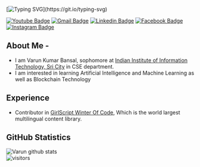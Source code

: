 <!--
**PRATIK BHAGAT/PRATIK BHAGAT** is a ✨ _special_ ✨ repository because its `README.md` (this file) appears on your GitHub profile.

Here are some ideas to get you started:

- 🔭 I’m currently working on ...
- 🌱 I’m currently learning ...
- 👯 I’m looking to collaborate on ...
- 🤔 I’m looking for help with ...
- 💬 Ask me about ...
- 📫 How to reach me: ...
- 😄 Pronouns: ...
- ⚡ Fun fact: ...
-->

[![Typing SVG](https://readme-typing-svg.herokuapp.com?color=47ADB3&vCenter=true&width=540&height=46&lines=Welcome+to+Varun+Kumar+Bansal%27s+GitHub+Profile...)](https://git.io/typing-svg)

[![Youtube Badge](https://img.shields.io/badge/-Code%20With%20Varun-ff0000?style=square&logo=YouTube&logoColor=white&link=https://www.youtube.com/channel/UCOKSg34Y2JEvCphJ8jFyajQ)](https://www.youtube.com/channel/UCOKSg34Y2JEvCphJ8jFyajQ)
[![Gmail Badge](https://img.shields.io/badge/-varunbansal326@gmail.com-c14438?style=square&logo=Gmail&logoColor=white&link=mailto:pratikbhagat2707@gmail.com)](mailto:pratikbhagat2707@gmail.com)
[![Linkedin Badge](https://img.shields.io/badge/-Varun%20Kumar%20Bansal-blue?style=square&logo=Linkedin&logoColor=white&link=https://www.linkedin.com/in/varun-bansal-819aab200/)](https://www.linkedin.com/in/varun-bansal-819aab200/)
[![Facebook Badge](https://img.shields.io/badge/-Varun%20Bansal-4267ff?style=square&logo=FaceBook&logoColor=white&link=https://www.facebook.com/profile.php?id=100071776040703)](https://www.facebook.com/profile.php?id=100071776040703)
[![Instagram Badge](https://img.shields.io/badge/-varun_bansal_21-fd3958?style=square&logo=Instagram&logoColor=white&link=https://www.instagram.com/varun_bansal_21/)](https://www.instagram.com/varun_bansal_21/)
## About Me -
- I am Varun Kumar Bansal, sophomore at [Indian Institute of Information Technology, Sri City](http://www.iiits.ac.in/) in CSE department.
- I am interested in learning Artificial Intelligence and Machine Learning as well as Blockchain Technology

## Experience
- Contributor in [GirlScript Winter Of Code](https://gwoc.girlscript.tech/), Which is the world largest multilingual content library.


## GitHub Statistics
![Varun github stats](https://github-readme-stats.vercel.app/api?username=VARUN-K-BANSAL&show_icons=true&hide_border=true)
<br>
![visitors](https://visitor-badge.laobi.icu/badge?page_id=VARUN-K-BANSAL.VARUN-K-BANSAL)
